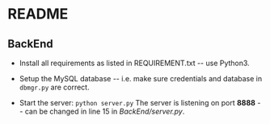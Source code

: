# README
## BackEnd

- Install all requirements as listed in REQUIREMENT.txt -- use Python3.

- Setup the MySQL database -- i.e. make sure credentials and database in `dbmgr.py` are correct.

- Start the server: ```python server.py```
The server is listening on port **8888** -- can be changed in line 15 in *BackEnd/server.py*.